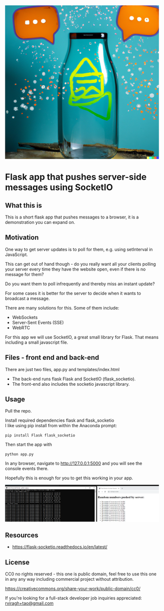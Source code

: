 ![ Banner for this app, a visualization of receiving notifications](https://raw.githubusercontent.com/robss2020/flasksocketioexample/main/banner2.png "Receiving notifications")

# Flask app that pushes server-side messages using SocketIO

## What this is

This is a short flask app that pushes messages to a browser, it is a demonstration you can expand on.

## Motivation

One way to get server updates is to poll for them, e.g. using setInterval in JavaScript.

This can get out of hand though - do you really want all your clients polling your server
every time they have the website open, even if there is no message for them?

Do you want them to poll infrequently and thereby miss an instant update?

For some cases it is better for the server to decide when it wants to broadcast a message.

There are many solutions for this.  Some of them include:

- WebSockets
- Server-Sent Events (SSE)
- WebRTC

For this app we will use SocketIO, a great small library for Flask.
That means including a small javascript file.

## Files - front end and back-end

There are just two files, app.py and templates/index.html

- The back-end runs flask Flask and SocketIO (flask_socketio).
- The front-end also includes the socketio javascript library.

## Usage

Pull the repo.


Install required dependencies flask and flask_socketio  
I like using pip install from within the Anaconda prompt:

   `pip install Flask flask_socketio`

Then start the app with 

`python app.py`

In any browser, navigate to http://127.0.0.1:5000 and you will see the console events there.

Hopefully this is enough for you to get this working in your app.

![ Screenshot of the app](https://raw.githubusercontent.com/robss2020/flasksocketioexample/main/screenshot.PNG "Screenshot of the app")


## Resources

- https://flask-socketio.readthedocs.io/en/latest/


## License
CC0 no rights reserved - this one is public domain, feel free to use this one in any
any way including commercial project without attribution.

https://creativecommons.org/share-your-work/public-domain/cc0/

If you're looking for a full-stack developer job inquiries appreciated: rviragh+tao@gmail.com

